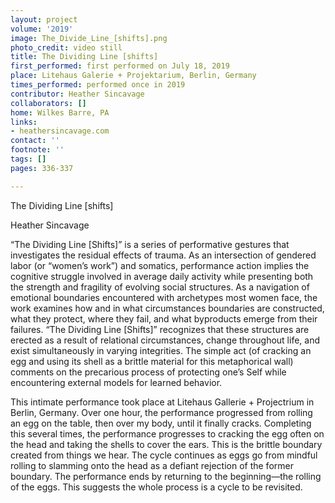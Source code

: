```yaml
---
layout: project
volume: '2019'
image: The_Divide_Line_[shifts].png
photo_credit: video still
title: The Dividing Line [shifts]
first_performed: first performed on July 18, 2019
place: Litehaus Galerie + Projektarium, Berlin, Germany
times_performed: performed once in 2019
contributor: Heather Sincavage
collaborators: []
home: Wilkes Barre, PA
links:
- heathersincavage.com
contact: ''
footnote: ''
tags: []
pages: 336-337

---
```


The Dividing Line [shifts]

Heather Sincavage

“The Dividing Line [Shifts]” is a series of performative gestures that investigates the residual effects of trauma. As an intersection of gendered labor (or “women’s work”) and somatics, performance action implies the cognitive struggle involved in average daily activity while presenting both the strength and fragility of evolving social structures. As a navigation of emotional boundaries encountered with archetypes most women face, the work examines how and in what circumstances boundaries are constructed, what they protect, where they fail, and what byproducts emerge from their failures. “The Dividing Line [Shifts]” recognizes that these structures are erected as a result of relational circumstances, change throughout life, and exist simultaneously in varying integrities. The simple act (of cracking an egg and using its shell as a brittle material for this metaphorical wall) comments on the precarious process of protecting one’s Self while encountering external models for learned behavior.

This intimate performance took place at Litehaus Gallerie + Projectrium in Berlin, Germany. Over one hour, the performance progressed from rolling an egg on the table, then over my body, until it finally cracks. Completing this several times, the performance progresses to cracking the egg often on the head and taking the shells to cover the ears. This is the brittle boundary created from things we hear. The cycle continues as eggs go from mindful rolling to slamming onto the head as a defiant rejection of the former boundary. The performance ends by returning to the beginning—the rolling of the eggs. This suggests the whole process is a cycle to be revisited.
